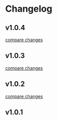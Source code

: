 # Changelog


## v1.0.4

[compare changes](https://github.com/idevless/nuxt-oauth/compare/v1.0.3...v1.0.4)

## v1.0.3

[compare changes](https://github.com/idevless/nuxt-oauth/compare/v1.0.2...v1.0.3)

## v1.0.2

[compare changes](https://github.com/idevless/nuxt-oauth/compare/v1.0.1...v1.0.2)

## v1.0.1

